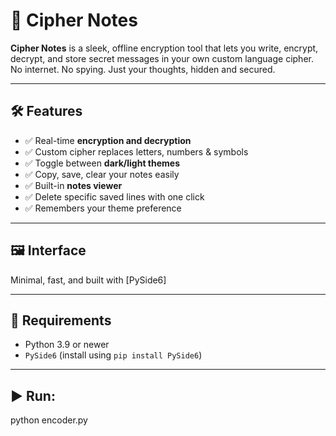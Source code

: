 # 🔐 Cipher Notes

**Cipher Notes** is a sleek, offline encryption tool that lets you write, encrypt, decrypt, and store secret messages in your own custom language cipher.  
No internet. No spying. Just your thoughts, hidden and secured.

---

## 🛠 Features

- ✅ Real-time **encryption and decryption**
- ✅ Custom cipher replaces letters, numbers & symbols
- ✅ Toggle between **dark/light themes**
- ✅ Copy, save, clear your notes easily
- ✅ Built-in **notes viewer**
- ✅ Delete specific saved lines with one click
- ✅ Remembers your theme preference

---

## 🖼 Interface

Minimal, fast, and built with [PySide6]

---

## 🔧 Requirements

- Python 3.9 or newer
- `PySide6` (install using `pip install PySide6`)

---

## ▶ Run:

python encoder.py

